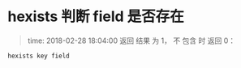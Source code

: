 # hexists 判断 field 是否存在
>time: 2018-02-28 18:04:00
返回 结果 为 1， 不 包含 时 返回 0：


```
hexists key field
```

